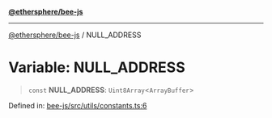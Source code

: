 [**@ethersphere/bee-js**](../Overview.md)

***

[@ethersphere/bee-js](../Overview.md) / NULL\_ADDRESS

# Variable: NULL\_ADDRESS

> `const` **NULL\_ADDRESS**: `Uint8Array`\<`ArrayBuffer`\>

Defined in: [bee-js/src/utils/constants.ts:6](https://github.com/ethersphere/bee-js/blob/3abbe2b1b264d6b586511a56e93badb2236bd09d/src/utils/constants.ts#L6)
